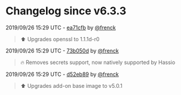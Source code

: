 # Changelog since v6.3.3

2019/09/26 15:29 UTC - [ea71cfb](https://github.com/hassio-addons/addon-ssh/commit/ea71cfb418500a5234e2d337798fcfa1630ccd62) by [@frenck](https://github.com/frenck)
> :arrow_up: Upgrades openssl to 1.1.1d-r0 

2019/09/26 15:29 UTC - [73b050d](https://github.com/hassio-addons/addon-ssh/commit/73b050d419379ce7172bd991c8913f5914971fdb) by [@frenck](https://github.com/frenck)
> :fire: Removes secrets support, now natively supported by Hassio 

2019/09/26 15:29 UTC - [d52eb89](https://github.com/hassio-addons/addon-ssh/commit/d52eb8981f03254f853d31b7d8f7637bb8bc21a3) by [@frenck](https://github.com/frenck)
> :arrow_up: Upgrades add-on base image to v5.0.1 

